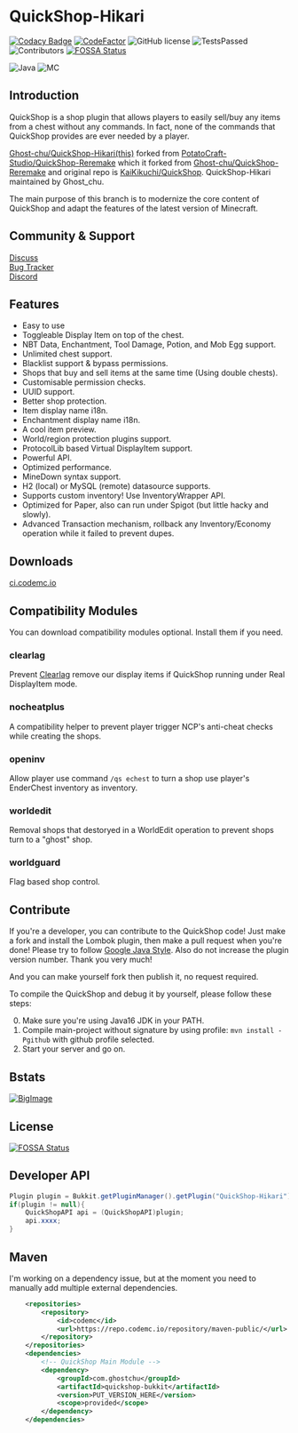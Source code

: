 # QuickShop-Hikari

[![Codacy Badge](https://app.codacy.com/project/badge/Grade/a04ef7174d9f4e65b60ae28b09222809)](https://www.codacy.com/gh/Ghost-chu/QuickShop-Hikari/dashboard?utm_source=github.com&amp;utm_medium=referral&amp;utm_content=Ghost-chu/QuickShop-Hikari&amp;utm_campaign=Badge_Grade)
[![CodeFactor](https://www.codefactor.io/repository/github/ghost-chu/quickshop-hikari/badge)](https://www.codefactor.io/repository/github/ghost-chu/quickshop-hikari)
![GitHub license](https://img.shields.io/github/license/Ghost-chu/QuickShop-Hikari.svg)
![TestsPassed](https://img.shields.io/jenkins/tests?compact_message&jobUrl=https://ci.codemc.io/job/Ghost-chu/job/QuickShop-Hikari)
![Contributors](https://img.shields.io/github/contributors/Ghost-chu/QuickShop-Hikari)
[![FOSSA Status](https://app.fossa.com/api/projects/git%2Bgithub.com%2FGhost-chu%2FQuickShop-Hikari.svg?type=shield)](https://app.fossa.com/projects/git%2Bgithub.com%2FGhost-chu%2FQuickShop-Hikari?ref=badge_shield)

![Java](https://img.shields.io/badge/java-version%2016%2B%20(currently%20is%2016--17)-orange)
![MC](https://img.shields.io/badge/minecraft-java%20edition%201.18%2B-blueviolet)

[//]: # (![Ver]&#40;https://img.shields.io/spiget/version/62575?label=version&#41;)

[//]: # (![Downloads]&#40;https://img.shields.io/spiget/downloads/62575?label=downloads&#41;)

[//]: # (![Rating]&#40;https://img.shields.io/spiget/rating/62575?label=rating&#41;)

## Introduction

QuickShop is a shop plugin that allows players to easily sell/buy any items from a chest without any commands. In fact, none of the commands that QuickShop provides are ever needed by a player.  

[Ghost-chu/QuickShop-Hikari(this)](https://github.com/Ghost-chu/QuickShop-Hikari) forked from [PotatoCraft-Studio/QuickShop-Reremake](https://github.com/PotatoCraft-Studio/QuickShop-Reremake/) which it forked from [Ghost-chu/QuickShop-Reremake](https://github.com/Ghost-chu/QuickShop-Reremake) and original repo is [KaiKikuchi/QuickShop](https://github.com/KaiKikuchi/QuickShop). QuickShop-Hikari maintained by Ghost_chu.  

The main purpose of this branch is to modernize the core content of QuickShop and adapt the features of the latest version of Minecraft.


## Community & Support

[Discuss](https://github.com/Ghost-chu/QuickShop-Hikari/discussions)  
[Bug Tracker](https://github.com/Ghost-chu/QuickShop-Hikari/issues)  
[Discord](https://discord.gg/Bu3dVtmsD3)

## Features

- Easy to use
- Toggleable Display Item on top of the chest.
- NBT Data, Enchantment, Tool Damage, Potion, and Mob Egg support.
- Unlimited chest support.
- Blacklist support & bypass permissions.
- Shops that buy and sell items at the same time (Using double chests).
- Customisable permission checks.
- UUID support.
- Better shop protection.
- Item display name i18n.
- Enchantment display name i18n.
- A cool item preview.
- World/region protection plugins support.
- ProtocolLib based Virtual DisplayItem support.
- Powerful API.
- Optimized performance.
- MineDown syntax support.
- H2 (local) or MySQL (remote) datasource supports.
- Supports custom inventory! Use InventoryWrapper API.
- Optimized for Paper, also can run under Spigot (but little hacky and slowly).
- Advanced Transaction mechanism, rollback any Inventory/Economy operation while it failed to prevent dupes.

## Downloads

[ci.codemc.io](https://ci.codemc.io/job/Ghost-chu/job/QuickShop-Hikari/)

## Compatibility Modules

You can download compatibility modules optional. Install them if you need.

### clearlag

Prevent [Clearlag](https://www.spigotmc.org/resources/clearlagg.68271/) remove our display items if QuickShop running under Real DisplayItem mode.

### nocheatplus

A compatibility helper to prevent player trigger NCP's anti-cheat checks while creating the shops.

### openinv

Allow player use command `/qs echest` to turn a shop use player's EnderChest inventory as inventory.

### worldedit

Removal shops that destoryed in a WorldEdit operation to prevent shops turn to a "ghost" shop.

### worldguard

Flag based shop control.

## Contribute

If you're a developer, you can contribute to the QuickShop code! Just make a fork and install the Lombok plugin,
then make a pull request when you're done! Please try to
follow [Google Java Style](https://google.github.io/styleguide/javaguide.html). Also do not increase the plugin version
number. Thank you very much!

And you can make yourself fork then publish it, no request required.

To compile the QuickShop and debug it by yourself, please follow these steps:

0. Make sure you're using Java16 JDK in your PATH.
1. Compile main-project without signature by using profile: `mvn install -Pgithub` with github profile selected.
2. Start your server and go on.

## Bstats

[![BigImage](https://bstats.org/signatures/bukkit/QuickShop-Hikari.svg)](https://bstats.org/plugin/bukkit/QuickShop-Hikari/14281)

## License

[![FOSSA Status](https://app.fossa.com/api/projects/git%2Bgithub.com%2FGhost-chu%2FQuickShop-Hikari.svg?type=large)](https://app.fossa.com/projects/git%2Bgithub.com%2FGhost-chu%2FQuickShop-Hikari?ref=badge_large)

## Developer API

```java
Plugin plugin = Bukkit.getPluginManager().getPlugin("QuickShop-Hikari");
if(plugin != null){
    QuickShopAPI api = (QuickShopAPI)plugin;
    api.xxxx;
}
```

## Maven

I'm working on a dependency issue, but at the moment you need to manually add multiple external dependencies.

```xml
    <repositories>
        <repository>
            <id>codemc</id>
            <url>https://repo.codemc.io/repository/maven-public/</url>
        </repository>
    </repositories>
    <dependencies>
        <!-- QuickShop Main Module -->
        <dependency>
            <groupId>com.ghostchu</groupId>
            <artifactId>quickshop-bukkit</artifactId>
            <version>PUT_VERSION_HERE</version>
            <scope>provided</scope>
        </dependency>
    </dependencies>
```
